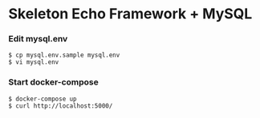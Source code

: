 # Skeleton Echo Framework + MySQL

### Edit mysql.env

```
$ cp mysql.env.sample mysql.env
$ vi mysql.env
```

### Start docker-compose
```
$ docker-compose up
$ curl http://localhost:5000/
```


